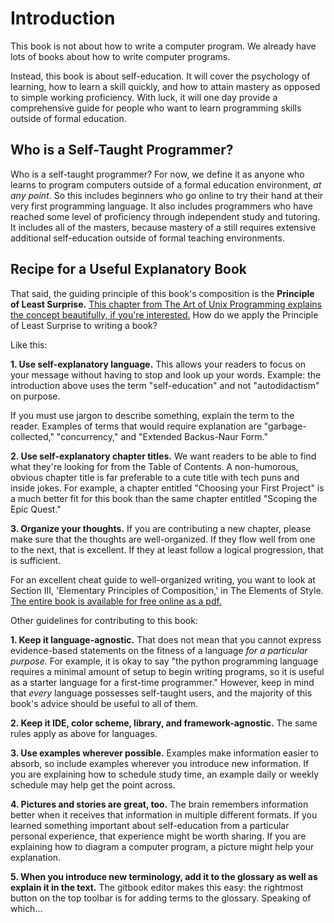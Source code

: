 # Introduction

This book is not about how to write a computer program. We already have lots of books about how to write computer programs.

Instead, this book is about self-education. It will cover the psychology of learning, how to learn a skill quickly, and how to attain mastery as opposed to simple working proficiency. With luck, it will one day provide a comprehensive guide for people who want to learn programming skills outside of formal education.

## Who is a Self-Taught Programmer?

Who is a self-taught programmer? For now, we define it as anyone who learns to program computers outside of a formal education environment, _at any point_. So this includes beginners who go online to try their hand at their very first programming language. It also includes programmers who have reached some level of proficiency through independent study and tutoring. It includes all of the masters, because mastery of a still requires extensive additional self-education outside of formal teaching environments.

## Recipe for a Useful Explanatory Book

That said, the guiding principle of this book's composition is the **Principle of Least Surprise.** [This chapter from The Art of Unix Programming explains the concept beautifully, if you're interested.](http://www.faqs.org/docs/artu/ch11s01.html) How do we apply the Principle of Least Surprise to writing a book?

Like this:

**1. Use self-explanatory language.** This allows your readers to focus on your message without having to stop and look up your words. Example: the introduction above uses the term "self-education" and not "autodidactism" on purpose.

If you must use jargon to describe something, explain the term to the reader. Examples of terms that would require explanation are "garbage-collected," "concurrency," and "Extended Backus-Naur Form."

**2. Use self-explanatory chapter titles.** We want readers to be able to find what they're looking for from the Table of Contents. A non-humorous, obvious chapter title is far preferable to a cute title with tech puns and inside jokes. For example, a chapter entitled "Choosing your First Project" is a much better fit for this book than the same chapter entitled "Scoping the Epic Quest."

**3. Organize your thoughts.** If you are contributing a new chapter, please make sure that the thoughts are well-organized. If they flow well from one to the next, that is excellent. If they at least follow a logical progression, that is sufficient.

For an excellent cheat guide to well-organized writing, you want to look at Section III, 'Elementary Principles of Composition,' in The Elements of Style. [The entire book is available for free online as a pdf.](http://faculty.washington.edu/heagerty/Courses/b572/public/StrunkWhite.pdf)

Other guidelines for contributing to this book:

**1. Keep it language-agnostic.** That does not mean that you cannot express evidence-based statements on the fitness of a language _for a particular purpose._ For example, it is okay to say "the python programming language requires a minimal amount of setup to begin writing programs, so it is useful as a starter language for a first-time programmer." However, keep in mind that _every_ language possesses self-taught users, and the majority of this book's advice should be useful to all of them.

**2. Keep it IDE, color scheme, library, and framework-agnostic.** The same rules apply as above for languages.

**3. Use examples wherever possible.** Examples make information easier to absorb, so include examples wherever you introduce new information. If you are explaining how to schedule study time, an example daily or weekly schedule may help get the point across.

**4. Pictures and stories are great, too.** The brain remembers information better when it receives that information in multiple different formats. If you learned something important about self-education from a particular personal experience, that experience might be worth sharing. If you are explaining how to diagram a computer program, a picture might help your explanation.

**5. When you introduce new terminology, add it to the glossary as well as explain it in the text.** The gitbook editor makes this easy: the rightmost button on the top toolbar is for adding terms to the glossary. Speaking of which...

